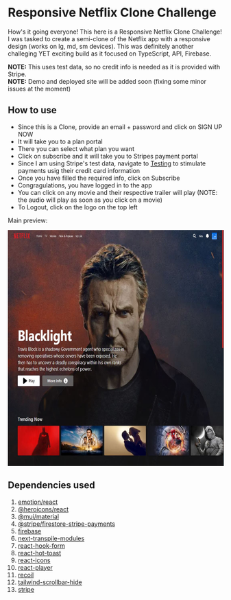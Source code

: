 # Responsive Netflix Clone Challenge

How's it going everyone! This here is a Responsive Netflix Clone Challenge! I was tasked to create a semi-clone of the Netflix app with a responsive design (works on lg, md, sm devices). This was definitely another challeging YET exciting build as it focused on TypeScript, API, Firebase.

**NOTE:** This uses test data, so no credit info is needed as it is provided with Stripe.
<br/>
**NOTE:** Demo and deployed site will be added soon (fixing some minor issues at the moment)


## How to use

- Since this is a Clone, provide an email + password and click on SIGN UP NOW
- It will take you to a plan portal
- There you can select what plan you want
- Click on subscribe and it will take you to Stripes payment portal
- Since I am using Stripe's test data, navigate to [Testing](https://stripe.com/docs/testing) to stimulate payments usig their credit card information
- Once you have filled the required info, click on Subscribe
- Congragulations, you have logged in to the app
- You can click on any movie and their respective trailer will play (NOTE: the audio will play as soon as you click on a movie)
- To Logout, click on the logo on the top left


<!-- Login preview:
<p align="center" width="100">
<img src="/public/assets/netlogin.JPG" width="650" height="550"/>
</p> -->


<!-- Plan preview:
<p align="center" width="100">
<img src="/public/assets/netplans.JPG" width="600" height="450"/>
</p>

Stripe Portal preview:
<p align="center" width="100">
<img src="/public/assets/netstripeportal.JPG" width="650" height="550"/>
</p> -->

Main preview:
<p align="center" width="100">
<img src="/public/assets/netmain.JPG" width="650" height="550"/>
</p>

<!-- Acct preview:
<p align="center" width="100">
<img src="/public/assets/netacct.JPG" width="800" height="400"/>
</p>

Modal preview:
<p align="center" width="100">
<img src="/public/assets/netfmodal.JPG" width="650" height="550"/>
</p> -->


## Dependencies used

1. [emotion/react](https://emotion.sh/docs/introduction)
2. [@heroicons/react](https://heroicons.com/)
3. [@mui/material](https://mui.com/material-ui/material-icons/)
4. [@stripe/firestore-stripe-payments](https://stripe.com/)
5. [firebase](https://firebase.google.com/)
6. [next-transpile-modules](https://www.npmjs.com/package/next-transpile-modules)
7. [react-hook-form](https://react-hook-form.com/)
8. [react-hot-toast](https://react-hot-toast.com/)
9. [react-icons](https://react-icons.github.io/react-icons/)
10. [react-player](https://github.com/CookPete/react-player)
11. [recoil](https://recoiljs.org/)
12. [tailwind-scrollbar-hide](https://github.com/reslear/tailwind-scrollbar-hide)
13. [stripe](https://stripe.com/)









